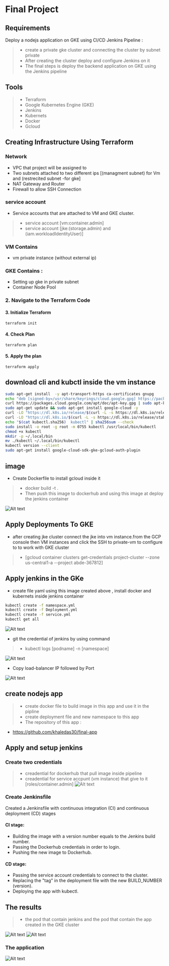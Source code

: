 # Final Project 
## Requirements
Deploy a nodejs application on GKE using CI/CD Jenkins Pipeline :
> - create a private gke cluster and connecting the cluster by subnet private 
> - After creating the cluster deploy and configure Jenkins on it 
> - The final steps is deploy the backend application on GKE using the Jenkins pipeline

## Tools
> - Terraform
> - Google Kubernetes Engine (GKE)
> - Jenkins
> - Kubernets
> - Docker
> - Gcloud

## Creating Infrastructure Using Terraform
### Network
- VPC that project will be assigned to
- Two subnets attached to two different ips [(managment subnet) for Vm and (restrecited subnet -for gke]
- NAT Gateway and Router
- Firewall to allow SSH Connection

### service account
- Service accounts that are attached to VM and GKE cluster.
> - service account [vm:container.admin]
> - service account [jke:(storage.admin) and (iam.workloadIdentityUser)]

### VM  Contains 
- vm private instance (without external ip)
### GKE  Contains  :
- Setting up gke in private subnet
- Container Node Pool

### 2. Navigate to the Terraform Code

#### 3. Initialize Terraform
```
terraform init
```

#### 4. Check Plan
```
terraform plan
```
#### 5. Apply the plan 
```
terraform apply
```
## download cli and kubctl inside the vm instance 
```bash
sudo apt-get install  -y apt-transport-https ca-certificates gnupg
echo "deb [signed-by=/usr/share/keyrings/cloud.google.gpg] https://packages.cloud.google.com/apt cloud-sdk main" | sudo tee -a /etc/apt/sources.list.d/google-cloud-sdk.list
curl https://packages.cloud.google.com/apt/doc/apt-key.gpg | sudo apt-key --keyring /usr/share/keyrings/cloud.google.gpg add -
sudo apt-get update && sudo apt-get install google-cloud -y
curl -LO "https://dl.k8s.io/release/$(curl -L -s https://dl.k8s.io/release/stable.txt)/bin/linux/amd64/kubectl"
curl -LO "https://dl.k8s.io/$(curl -L -s https://dl.k8s.io/release/stable.txt)/bin/linux/amd64/kubectl.sha256"
echo "$(cat kubectl.sha256)  kubectl" | sha256sum --check
sudo install -o root -g root -m 0755 kubectl /usr/local/bin/kubectl
chmod +x kubectl
mkdir -p ~/.local/bin
mv ./kubectl ~/.local/bin/kubectl
kubectl version --client
sudo apt-get install google-cloud-sdk-gke-gcloud-auth-plugin
```

## image 
- Create Dockerfile to install gcloud inside it 
> - docker build -t <name> .
> - Then push this image to dockerhub and using this image at deploy the jenkins container 

![Alt text](./screenshots/dockerhub.png)

## Apply Deployments To GKE

- after creating jke cluster connect the jke into vm instance.from the GCP console then VM instances and click the SSH to private-vm to configure to to work with GKE cluster  
> - [gcloud container clusters get-credentials project-cluster --zone us-central1-a --project abde-367812] 


## Apply jenkins in the GKe 

- create file yaml using this image created above , install docker and kubernets inside jenkins container 
```bash
kubectl create -f namespace.yml
kubectl create -f Deployment.yml
kubectl create -f service.yml
kubectl get all
```

![Alt text](./screenshots/deploy.png)
- git the credential of jenkins by using command 
> - kubectl logs [podname] -n [namespace]

![Alt text](./screenshots/logs.png)

- Copy load-balancer IP followed by Port


![Alt text](screenshots/jenkins.png)

## create nodejs app
> - create docker file to build image in this app and use it in the pipline 
> - create deployment file and new namespace to this app 
> - The repository of this app :
- https://github.com/khaledas30/final-app

## Apply and setup jenkins 

### Create two credentials 
> - creadential for dockerhub that pull image inside pipeline 
> - creadential for service accpunt (vm instance) that give to it [roles/container.admin] 
![Alt text](./screenshots/credentials.png)

### Create Jenkinsfile

Created a Jenkinsfile with continuous integration (CI) and continuous deployment (CD) stages

#### CI stage:
 
- Building the image with a version number equals to the Jenkins build number. 
- Passing the Dockerhub credentials in order to login.
- Pushing the new image to Dockerhub.

#### CD stage:

- Passing the service account credentials to connect to the cluster.
- Replacing the "tag" in the deployment file with the new BUILD_NUMBER (version).
- Deploying the app with kubectl.

## The results 

> - the pod that contain jenkins and the pod that contain the app created in the GKE cluster 

![Alt text](./screenshots/workload.png)
![Alt text](./screenshots/svc-ingress.png)

### The application 

![Alt text](./screenshots/app.png)
